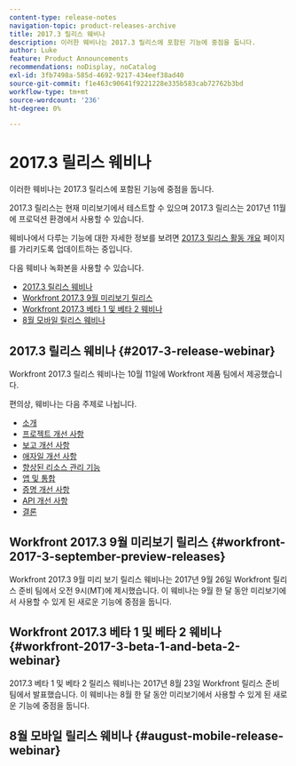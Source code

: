 ```yaml
---
content-type: release-notes
navigation-topic: product-releases-archive
title: 2017.3 릴리스 웨비나
description: 이러한 웨비나는 2017.3 릴리스에 포함된 기능에 중점을 둡니다.
author: Luke
feature: Product Announcements
recommendations: noDisplay, noCatalog
exl-id: 3fb7498a-585d-4692-9217-434eef38ad40
source-git-commit: f1e463c90641f9221228e335b583cab72762b3bd
workflow-type: tm+mt
source-wordcount: '236'
ht-degree: 0%

---
```


# 2017.3 릴리스 웨비나

이러한 웨비나는 2017.3 릴리스에 포함된 기능에 중점을 둡니다. 

2017.3 릴리스는 현재 미리보기에서 테스트할 수 있으며 2017.3 릴리스는 2017년 11월에 프로덕션 환경에서 사용할 수 있습니다.

웨비나에서 다루는 기능에 대한 자세한 정보를 보려면 [2017.3 릴리스 활동 개요](../../../../product-announcements/product-releases/quarterly-release-archive/2017.3-release-activity/2017-3-release-activity-overview.md) 페이지를 가리키도록 업데이트하는 중입니다.

다음 웨비나 녹화본을 사용할 수 있습니다.

* [2017.3 릴리스 웨비나](#2017-3-release-webinar)
* [Workfront 2017.3 9월 미리보기 릴리스](#workfront-2017-3-september-preview-releases)
* [Workfront 2017.3 베타 1 및 베타 2 웨비나](#workfront-2017-3-beta-1-and-beta-2-webinar)
* [8월 모바일 릴리스 웨비나](#august-mobile-release-webinar)

## 2017.3 릴리스 웨비나 {#2017-3-release-webinar}

Workfront 2017.3 릴리스 웨비나는 10월 11일에 Workfront 제품 팀에서 제공했습니다.  

편의상, 웨비나는 다음 주제로 나뉩니다.

* [소개](#introduction)
* [프로젝트 개선 사항](#project-enhancements)
* [보고 개선 사항](#reporting-enhancements)
* [애자일 개선 사항](#agile-enhancements)
* [향상된 리소스 관리 기능](#resource-management-enhancements)
* [앱 및 통합](#apps-and-integrations)
* [증명 개선 사항](#proofing-enhancements)
* [API 개선 사항](#api-enhancements)
* [결론](#conclusion)

## Workfront 2017.3 9월 미리보기 릴리스 {#workfront-2017-3-september-preview-releases}

Workfront 2017.3 9월 미리 보기 릴리스 웨비나는 2017년 9월 26일 Workfront 릴리스 준비 팀에서 오전 9시(MT)에 제시했습니다. 이 웨비나는 9월 한 달 동안 미리보기에서 사용할 수 있게 된 새로운 기능에 중점을 둡니다.

## Workfront 2017.3 베타 1 및 베타 2 웨비나 {#workfront-2017-3-beta-1-and-beta-2-webinar}

2017.3 베타 1 및 베타 2 릴리스 웨비나는 2017년 8월 23일 Workfront 릴리스 준비 팀에서 발표했습니다. 이 웨비나는 8월 한 달 동안 미리보기에서 사용할 수 있게 된 새로운 기능에 중점을 둡니다.

## 8월 모바일 릴리스 웨비나 {#august-mobile-release-webinar}
